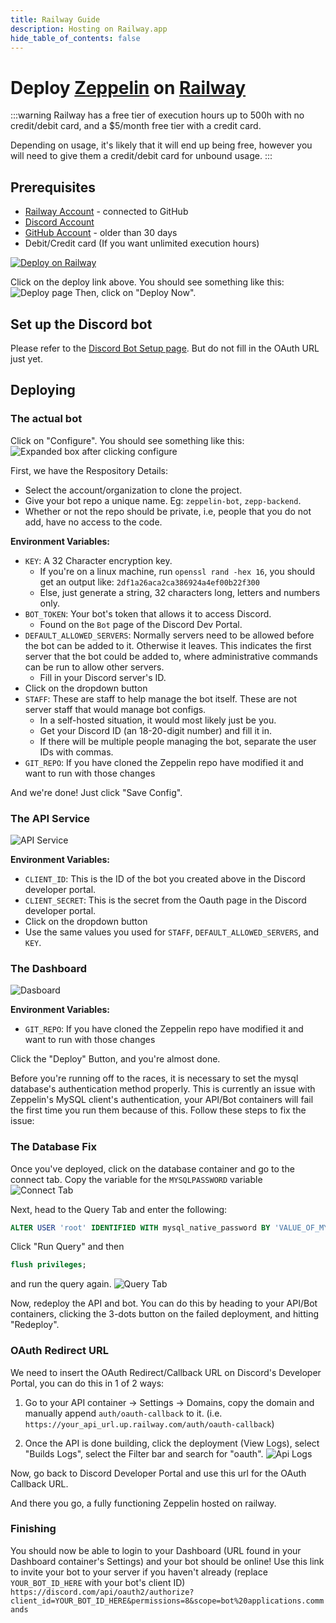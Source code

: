 ```yaml
---
title: Railway Guide
description: Hosting on Railway.app
hide_table_of_contents: false
---
```


# Deploy [Zeppelin](https://zeppelin.gg) on [Railway](https://railway.app?referralCode=VTVa-k)

:::warning
Railway has a free tier of execution hours up to 500h with no credit/debit card, and a $5/month free tier with a credit card.

Depending on usage, it's likely that it will end up being free, however you will need to give them a credit/debit card for unbound usage.
:::

## Prerequisites

- [Railway Account](https://railway.app?referralCode=VTVa-k) - connected to GitHub
- [Discord Account](https://discord.com)
- [GitHub Account](https://github.com) - older than 30 days
- Debit/Credit card (If you want unlimited execution hours)

[![Deploy on Railway](https://railway.app/button.svg)](https://railway.app/template/ZsenH2?referralCode=VTVa-k)

Click on the deploy link above. You should see something like this: ![Deploy page](/img/guides/railway/deploy_landing.png)
Then, click on "Deploy Now".

## Set up the Discord bot

Please refer to the [Discord Bot Setup page](../discord/bot-creation/creation.md).
But do not fill in the OAuth URL just yet.

## Deploying

### The actual bot

Click on "Configure". You should see something like this: ![Expanded box after clicking configure](/img/guides/railway/bot.png)

First, we have the Respository Details:

- Select the account/organization to clone the project.
- Give your bot repo a unique name. Eg: `zeppelin-bot`, `zepp-backend`.
- Whether or not the repo should be private, i.e, people that you do not add, have no access to the code.

**Environment Variables:**

- `KEY`: A 32 Character encryption key.
  - If you're on a linux machine, run `openssl rand -hex 16`, you should get an output like: `2df1a26aca2ca386924a4ef00b22f300`
  - Else, just generate a string, 32 characters long, letters and numbers only.
- `BOT_TOKEN`: Your bot's token that allows it to access Discord.
  - Found on the `Bot` page of the Discord Dev Portal.
- `DEFAULT_ALLOWED_SERVERS`: Normally servers need to be allowed before the bot can be added to it. Otherwise it leaves. This indicates the first server that the bot could be added to, where administrative commands can be run to allow other servers.
  - Fill in your Discord server's ID.
- Click on the dropdown button
- `STAFF`: These are staff to help manage the bot itself. These are not server staff that would manage bot configs.
  - In a self-hosted situation, it would most likely just be you.
  - Get your Discord ID (an 18-20-digit number) and fill it in.
  - If there will be multiple people managing the bot, separate the user IDs with commas.
- `GIT_REPO`: If you have cloned the Zeppelin repo have modified it and want to run with those changes

And we're done! Just click "Save Config".

### The API Service

![API Service](/img/guides/railway/api.png)

**Environment Variables:**

- `CLIENT_ID`: This is the ID of the bot you created above in the Discord developer portal.
- `CLIENT_SECRET`: This is the secret from the Oauth page in the Discord developer portal.
- Click on the dropdown button
- Use the same values you used for `STAFF`, `DEFAULT_ALLOWED_SERVERS`, and `KEY`.

### The Dashboard

![Dasboard](/img/guides/railway/api.png)

**Environment Variables:**

- `GIT_REPO`: If you have cloned the Zeppelin repo have modified it and want to run with those changes

Click the "Deploy" Button, and you're almost done.

Before you're running off to the races, it is necessary to set the mysql database's authentication method properly.
This is currently an issue with Zeppelin's MySQL client's authentication, your API/Bot containers will fail the first time you run them because of this.
Follow these steps to fix the issue:

### The Database Fix

Once you've deployed, click on the database container and go to the connect tab.
Copy the variable for the `MYSQLPASSWORD` variable
![Connect Tab](/img/guides/railway/db_connect.png)

Next, head to the Query Tab and enter the following:

```sql
ALTER USER 'root' IDENTIFIED WITH mysql_native_password BY 'VALUE_OF_MYSQL_PASSWORD';
```

Click "Run Query" and then

```sql
flush privileges;
```

and run the query again.
![Query Tab](/img/guides/railway/db_query.png)

Now, redeploy the API and bot.
You can do this by heading to your API/Bot containers, clicking the 3-dots button on the failed deployment, and hitting "Redeploy".

### OAuth Redirect URL

We need to insert the OAuth Redirect/Callback URL on Discord's Developer Portal, you can do this in 1 of 2 ways:

1. Go to your API container -> Settings -> Domains, copy the domain and manually append `auth/oauth-callback` to it.
(i.e. `https://your_api_url.up.railway.com/auth/oauth-callback`)

2. Once the API is done building, click the deployment (View Logs), select "Builds Logs", select the Filter bar and search for "oauth".
![Api Logs](/img/guides/railway/api_logs.png)

Now, go back to Discord Developer Portal and use this url for the OAuth Callback URL.

And there you go, a fully functioning Zeppelin hosted on railway.

### Finishing

You should now be able to login to your Dashboard (URL found in your Dashboard container's Settings) and your bot should be online!
Use this link to invite your bot to your server if you haven't already (replace `YOUR_BOT_ID_HERE` with your bot's client ID)
`https://discord.com/api/oauth2/authorize?client_id=YOUR_BOT_ID_HERE&permissions=8&scope=bot%20applications.commands `
